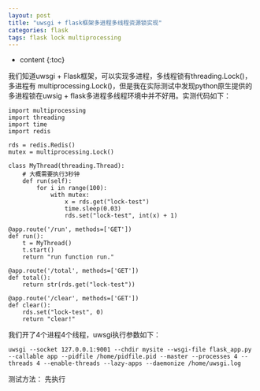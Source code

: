 ```yaml
---
layout: post
title: "uwsgi + flask框架多进程多线程资源锁实现"
categories: flask
tags: flask lock multiprocessing
---
```


* content
{:toc}

我们知道uwsgi + Flask框架，可以实现多进程，多线程锁有threading.Lock()，多进程有 multiprocessing.Lock()，但是我在实际测试中发现python原生提供的多进程锁在uwsig + flask多进程多线程环境中并不好用。实测代码如下：


```
import multiprocessing
import threading
import time
import redis

rds = redis.Redis()
mutex = multiprocessing.Lock()

class MyThread(threading.Thread):
    # 大概需要执行3秒钟
    def run(self):
        for i in range(100):
            with mutex:
                x = rds.get("lock-test")
                time.sleep(0.03)
                rds.set("lock-test", int(x) + 1)

@app.route('/run', methods=['GET'])
def run():
    t = MyThread()
    t.start()
    return "run function run."

@app.route('/total', methods=['GET'])
def total():
    return str(rds.get("lock-test"))

@app.route('/clear', methods=['GET'])
def clear():
    rds.set("lock-test", 0)
    return "clear!"
```

我们开了4个进程4个线程，uwsgi执行参数如下：
```
uwsgi --socket 127.0.0.1:9001 --chdir mysite --wsgi-file flask_app.py --callable app --pidfile /home/pidfile.pid --master --processes 4 --threads 4 --enable-threads --lazy-apps --daemonize /home/uwsgi.log
```
测试方法：
先执行
